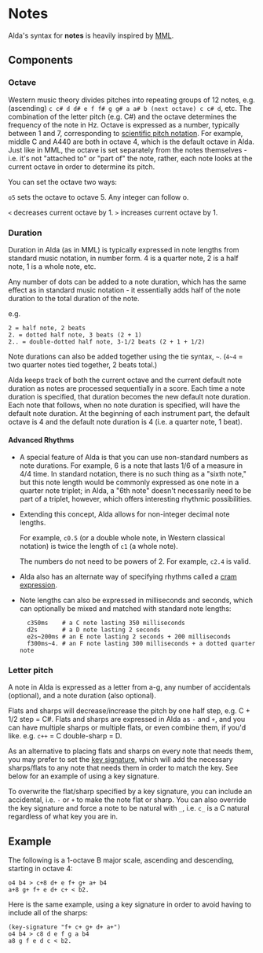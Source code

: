 # Notes

Alda's syntax for **notes** is heavily inspired by [MML](https://en.wikipedia.org/wiki/Music_Macro_Language#Modern_MML).

## Components

### Octave

Western music theory divides pitches into repeating groups of 12 notes, e.g. (ascending) `c c# d d# e f f# g g# a a# b (next octave) c c# d`, etc. The combination of the letter pitch (e.g. C#) and the octave determines the frequency of the note in Hz. Octave is expressed as a number, typically between 1 and 7, corresponding to [scientific pitch notation](http://en.wikipedia.org/wiki/Scientific_pitch_notation). For example, middle C and A440 are both in octave 4, which is the default octave in Alda. Just like in MML, the octave is set separately from the notes themselves - i.e. it's not "attached to" or "part of" the note, rather, each note looks at the current octave in order to determine its pitch.

You can set the octave two ways:

`o5` sets the octave to octave 5. Any integer can follow o.

`<` decreases current octave by 1. `>` increases current octave by 1.

### Duration

Duration in Alda (as in MML) is typically expressed in note lengths from standard music notation, in number form. 4 is a quarter note, 2 is a half note, 1 is a whole note, etc.

Any number of dots can be added to a note duration, which has the same effect as in standard music notation - it essentially adds half of the note duration to the total duration of the note.

e.g.

    2 = half note, 2 beats
    2. = dotted half note, 3 beats (2 + 1)
    2.. = double-dotted half note, 3-1/2 beats (2 + 1 + 1/2)

Note durations can also be added together using the tie syntax, `~`. (`4~4` = two quarter notes tied together, 2 beats total.)


Alda keeps track of both the current octave and the current default note duration as notes are processed sequentially in a score. Each time a note duration is specified, that duration becomes the new default note duration. Each note that follows, when no note duration is specified, will have the default note duration. At the beginning of each instrument part, the default octave is 4 and the default note duration is 4 (i.e. a quarter note, 1 beat).

#### Advanced Rhythms

* A special feature of Alda is that you can use non-standard numbers as note durations. For example, 6 is a note that lasts 1/6 of a measure in 4/4 time. In standard notation, there is no such thing as a "sixth note," but this note length would be commonly expressed as one note in a quarter note triplet; in Alda, a "6th note" doesn't necessarily need to be part of a triplet, however, which offers interesting rhythmic possibilities.

* Extending this concept, Alda allows for non-integer decimal note lengths.

  For example, `c0.5` (or a double whole note, in Western classical notation) is
  twice the length of `c1` (a whole note).

  The numbers do not need to be powers of 2. For example, `c2.4` is valid.

* Alda also has an alternate way of specifying rhythms called a [cram expression](cram-expressions.md).

* Note lengths can also be expressed in milliseconds and seconds, which can optionally be mixed and matched with standard note lengths:

        c350ms    # a C note lasting 350 milliseconds
        d2s       # a D note lasting 2 seconds
        e2s~200ms # an E note lasting 2 seconds + 200 milliseconds
        f300ms~4. # an F note lasting 300 milliseconds + a dotted quarter note

### Letter pitch

A note in Alda is expressed as a letter from a-g, any number of accidentals (optional), and a note duration (also optional).

Flats and sharps will decrease/increase the pitch by one half step, e.g. C + 1/2 step = C#. Flats and sharps are expressed in Alda as `-` and `+`, and you can have multiple sharps or multiple flats, or even combine them, if you'd like. e.g. `c++` = C double-sharp = D.

As an alternative to placing flats and sharps on every note that needs them, you may prefer to set the [key signature](attributes.md#key-signature), which will add the necessary sharps/flats to any note that needs them in order to match the key. See below for an example of using a key signature.

To overwrite the flat/sharp specified by a key signature, you can include an accidental, i.e. `-` or `+` to make the note flat or sharp. You can also override the key signature and force a note to be natural with `_`, i.e. `c_` is a C natural regardless of what key you are in.

## Example

The following is a 1-octave B major scale, ascending and descending, starting in octave 4:

    o4 b4 > c+8 d+ e f+ g+ a+ b4
    a+8 g+ f+ e d+ c+ < b2.

Here is the same example, using a key signature in order to avoid having to include all of the sharps:

    (key-signature "f+ c+ g+ d+ a+")
    o4 b4 > c8 d e f g a b4
    a8 g f e d c < b2.
